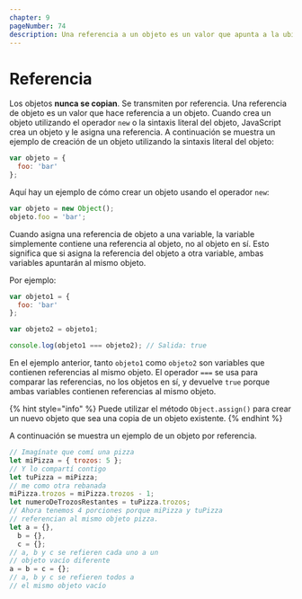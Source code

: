 ```yaml
---
chapter: 9
pageNumber: 74
description: Una referencia a un objeto es un valor que apunta a la ubicación de la memoria donde está almacenado el objeto. Cuando se crea un objeto, se asigna un espacio de memoria para almacenar sus propiedades y valores. Cuando asignamos este objeto a una variable, esa variable contiene una referencia a la ubicación de la memoria donde está almacenado el objeto.
---
```

# Referencia

Los objetos **nunca se copian**. Se transmiten por referencia. Una referencia de objeto es un valor que hace referencia a un objeto. Cuando crea un objeto utilizando el operador `new` o la sintaxis literal del objeto, JavaScript crea un objeto y le asigna una referencia.
A continuación se muestra un ejemplo de creación de un objeto utilizando la sintaxis literal del objeto:

```javascript
var objeto = {
  foo: 'bar'
};
```

Aquí hay un ejemplo de cómo crear un objeto usando el operador `new`:

```javascript
var objeto = new Object();
objeto.foo = 'bar';
```

Cuando asigna una referencia de objeto a una variable, la variable simplemente contiene una referencia al objeto, no al objeto en sí. Esto significa que si asigna la referencia del objeto a otra variable, ambas variables apuntarán al mismo objeto.

Por ejemplo:

```javascript
var objeto1 = {
  foo: 'bar'
};

var objeto2 = objeto1;

console.log(objeto1 === objeto2); // Salida: true
```

En el ejemplo anterior, tanto `objeto1` como `objeto2` son variables que contienen referencias al mismo objeto. El operador `===` se usa para comparar las referencias, no los objetos en sí, y devuelve `true` porque ambas variables contienen referencias al mismo objeto.

{% hint style="info" %}
Puede utilizar el método `Object.assign()` para crear un nuevo objeto que sea una copia de un objeto existente.
{% endhint %}

A continuación se muestra un ejemplo de un objeto por referencia.

```javascript
// Imagínate que comí una pizza
let miPizza = { trozos: 5 };
// Y lo compartí contigo
let tuPizza = miPizza;
// me como otra rebanada
miPizza.trozos = miPizza.trozos - 1;
let numeroDeTrozosRestantes = tuPizza.trozos;
// Ahora tenemos 4 porciones porque miPizza y tuPizza
// referencian al mismo objeto pizza.
let a = {},
  b = {},
  c = {};
// a, b y c se refieren cada uno a un
// objeto vacío diferente
a = b = c = {};
// a, b y c se refieren todos a
// el mismo objeto vacío
```
